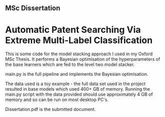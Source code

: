 ## MSc Dissertation
# Automatic Patent Searching Via Extreme Multi-Label Classification


This is some code for the model stacking approach I used in my Oxford MSc Thesis.
It performs a Bayesian optimisation of the hyperparameters of the base learners
which are fed to the level two model stacker.

main.py is the full pipeline and implements the Bayesian optimisation.

The data used is a toy example - the full data set used in the project resulted
in base models which used 400+ GB of memory. Running the main.py script with the
data provided should use approximately 4 GB of memory and so can be run on most
desktop PC's.

Dissertation.pdf is the submitted document.


